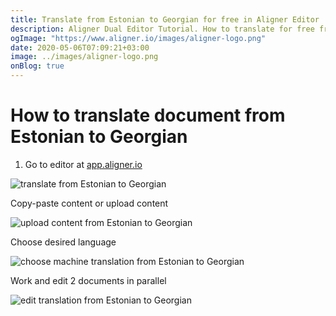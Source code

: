 ```yaml
---
title: Translate from Estonian to Georgian for free in Aligner Editor
description: Aligner Dual Editor Tutorial. How to translate for free from Estonian to Georgian. Aligner is multilingual document management platform. 
ogImage: "https://www.aligner.io/images/aligner-logo.png"
date: 2020-05-06T07:09:21+03:00
image: ../images/aligner-logo.png
onBlog: true
---
```


# How to translate document from Estonian to Georgian

1. Go to editor at [app.aligner.io](https://app.aligner.io "Aligner App web page")

![translate from Estonian to Georgian](../aligner-blank-editor.png "translate from Estonian to Georgian")

Copy-paste content or upload content

![upload content from Estonian to Georgian](../aligner-uploaded-document.png "upload content from Estonian to Georgian")

Choose desired language

![choose machine translation from Estonian to Georgian](../aligner-language-dropdown.png "choose machine translation from Estonian to Georgian")

Work and edit 2 documents in parallel

![edit translation from Estonian to Georgian](../aligner-double-sitded-editor.png "edit translation from Estonian to Georgian")

